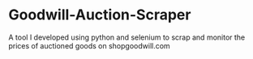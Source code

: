 # Goodwill-Auction-Scraper
A tool I developed using python and selenium to scrap and monitor the prices of auctioned goods on shopgoodwill.com
